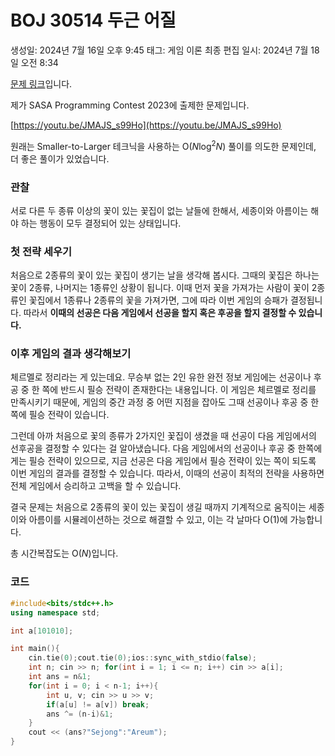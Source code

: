 # BOJ 30514 두근 어질

생성일: 2024년 7월 16일 오후 9:45
태그: 게임 이론
최종 편집 일시: 2024년 7월 18일 오전 8:34

[문제 링크](http://boj.kr/30514)입니다.

제가 SASA Programming Contest 2023에 출제한 문제입니다.

[https://youtu.be/JMAJS_s99Ho](https://youtu.be/JMAJS_s99Ho)

원래는 Smaller-to-Larger 테크닉을 사용하는 $\mathrm{O}(N \log^2 N)$ 풀이를 의도한 문제인데, 더 좋은 풀이가 있었습니다.

### 관찰

서로 다른 두 종류 이상의 꽃이 있는 꽃집이 없는 날들에 한해서, 세종이와 아름이는 해야 하는 행동이 모두 결정되어 있는 상태입니다.

### 첫 전략 세우기

처음으로 2종류의 꽃이 있는 꽃집이 생기는 날을 생각해 봅시다. 그때의 꽃집은 하나는 꽃이 2종류, 나머지는 1종류인 상황이 됩니다. 이때 먼저 꽃을 가져가는 사람이 꽃이 2종류인 꽃집에서 1종류나 2종류의 꽃을 가져가면, 그에 따라 이번 게임의 승패가 결정됩니다. 따라서 **이때의 선공은 다음 게임에서 선공을 할지 혹은 후공을 할지 결정할 수 있습니다.**

### 이후 게임의 결과 생각해보기

체르멜로 정리라는 게 있는데요. 무승부 없는 2인 유한 완전 정보 게임에는 선공이나 후공 중 한 쪽에 반드시 필승 전략이 존재한다는 내용입니다. 이 게임은 체르멜로 정리를 만족시키기 때문에, 게임의 중간 과정 중 어떤 지점을 잡아도 그때 선공이나 후공 중 한 쪽에 필승 전략이 있습니다.

그런데 아까 처음으로 꽃의 종류가 2가지인 꽃집이 생겼을 때 선공이 다음 게임에서의 선후공을 결정할 수 있다는 걸 알아냈습니다. 다음 게임에서의 선공이나 후공 중 한쪽에게는 필승 전략이 있으므로, 지금 선공은 다음 게임에서 필승 전략이 있는 쪽이 되도록 이번 게임의 결과를 결정할 수 있습니다. 따라서, 이때의 선공이 최적의 전략을 사용하면 전체 게임에서 승리하고 고백을 할 수 있습니다.

결국 문제는 처음으로 2종류의 꽃이 있는 꽃집이 생길 때까지 기계적으로 움직이는 세종이와 아름이를 시뮬레이션하는 것으로 해결할 수 있고, 이는 각 날마다 $\mathrm{O}(1)$에 가능합니다.

총 시간복잡도는 $\mathrm{O}(N)$입니다.

### 코드

```cpp
#include<bits/stdc++.h>
using namespace std;

int a[101010];

int main(){
    cin.tie(0);cout.tie(0);ios::sync_with_stdio(false);
    int n; cin >> n; for(int i = 1; i <= n; i++) cin >> a[i];
    int ans = n&1;
    for(int i = 0; i < n-1; i++){
        int u, v; cin >> u >> v;
        if(a[u] != a[v]) break;
        ans ^= (n-i)&1;
    }
    cout << (ans?"Sejong":"Areum");
}
```